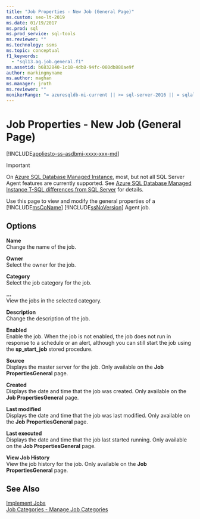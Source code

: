```yaml
---
title: "Job Properties - New Job (General Page)"
ms.custom: seo-lt-2019
ms.date: 01/19/2017
ms.prod: sql
ms.prod_service: sql-tools
ms.reviewer: ""
ms.technology: ssms
ms.topic: conceptual
f1_keywords: 
  - "sql13.ag.job.general.f1"
ms.assetid: b6832840-1c18-4db8-94fc-080db880ae9f
author: markingmyname
ms.author: maghan
ms.manager: jroth
ms.reviewer: ""
monikerRange: "= azuresqldb-mi-current || >= sql-server-2016 || = sqlallproducts-allversions"
---
```

# Job Properties - New Job (General Page)
[!INCLUDE[appliesto-ss-asdbmi-xxxx-xxx-md](../../includes/appliesto-ss-asdbmi-xxxx-xxx-md.md)]

> [!IMPORTANT]  
> On [Azure SQL Database Managed Instance](https://docs.microsoft.com/azure/sql-database/sql-database-managed-instance), most, but not all SQL Server Agent features are currently supported. See [Azure SQL Database Managed Instance T-SQL differences from SQL Server](https://docs.microsoft.com/azure/sql-database/sql-database-managed-instance-transact-sql-information#sql-server-agent) for details.

Use this page to view and modify the general properties of a [!INCLUDE[msCoName](../../includes/msconame_md.md)] [!INCLUDE[ssNoVersion](../../includes/ssnoversion-md.md)] Agent job.  
  
## Options  
**Name**  
Change the name of the job.  
  
**Owner**  
Select the owner for the job.  
  
**Category**  
Select the job category for the job.  
  
**...**  
View the jobs in the selected category.  
  
**Description**  
Change the description of the job.  
  
**Enabled**  
Enable the job. When the job is not enabled, the job does not run in response to a schedule or an alert, although you can still start the job using the **sp_start_job** stored procedure.  
  
**Source**  
Displays the master server for the job. Only available on the **Job PropertiesGeneral** page.  
  
**Created**  
Displays the date and time that the job was created. Only available on the **Job PropertiesGeneral** page.  
  
**Last modified**  
Displays the date and time that the job was last modified. Only available on the **Job PropertiesGeneral** page.  
  
**Last executed**  
Displays the date and time that the job last started running. Only available on the **Job PropertiesGeneral** page.  
  
**View Job History**  
View the job history for the job. Only available on the **Job PropertiesGeneral** page.  
  
## See Also  
[Implement Jobs](../../ssms/agent/implement-jobs.md)  
[Job Categories - Manage Job Categories](../../ssms/agent/job-categories-manage-job-categories.md)  
  
